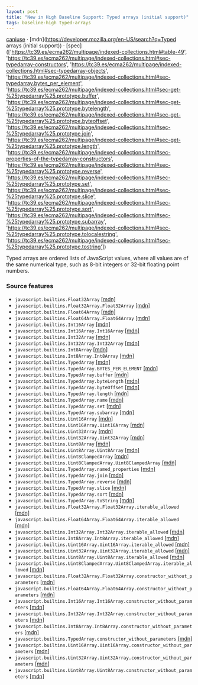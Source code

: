 ```yaml
---
layout: post
title: "New in High Baseline Support: Typed arrays (initial support)"
tags: baseline-high typed-arrays
---
```


[caniuse](https://caniuse.com/?search=typed-arrays) · [mdn](https://developer.mozilla.org/en-US/search?q=Typed arrays (initial support)) · [spec](['https://tc39.es/ecma262/multipage/indexed-collections.html#table-49', 'https://tc39.es/ecma262/multipage/indexed-collections.html#sec-typedarray-constructors', 'https://tc39.es/ecma262/multipage/indexed-collections.html#sec-typedarray-objects', 'https://tc39.es/ecma262/multipage/indexed-collections.html#sec-typedarray.bytes_per_element', 'https://tc39.es/ecma262/multipage/indexed-collections.html#sec-get-%25typedarray%25.prototype.buffer', 'https://tc39.es/ecma262/multipage/indexed-collections.html#sec-get-%25typedarray%25.prototype.bytelength', 'https://tc39.es/ecma262/multipage/indexed-collections.html#sec-get-%25typedarray%25.prototype.byteoffset', 'https://tc39.es/ecma262/multipage/indexed-collections.html#sec-%25typedarray%25.prototype.join', 'https://tc39.es/ecma262/multipage/indexed-collections.html#sec-get-%25typedarray%25.prototype.length', 'https://tc39.es/ecma262/multipage/indexed-collections.html#sec-properties-of-the-typedarray-constructors', 'https://tc39.es/ecma262/multipage/indexed-collections.html#sec-%25typedarray%25.prototype.reverse', 'https://tc39.es/ecma262/multipage/indexed-collections.html#sec-%25typedarray%25.prototype.set', 'https://tc39.es/ecma262/multipage/indexed-collections.html#sec-%25typedarray%25.prototype.slice', 'https://tc39.es/ecma262/multipage/indexed-collections.html#sec-%25typedarray%25.prototype.sort', 'https://tc39.es/ecma262/multipage/indexed-collections.html#sec-%25typedarray%25.prototype.subarray', 'https://tc39.es/ecma262/multipage/indexed-collections.html#sec-%25typedarray%25.prototype.tolocalestring', 'https://tc39.es/ecma262/multipage/indexed-collections.html#sec-%25typedarray%25.prototype.tostring'])

Typed arrays are ordered lists of JavaScript values, where all values are of the same numerical type, such as 8-bit integers or 32-bit floating point numbers.

### Source features

- ``javascript.builtins.Float32Array`` [[mdn]](https://developer.mozilla.org/en-US/search?q=javascript.builtins.Float32Array)
- ``javascript.builtins.Float32Array.Float32Array`` [[mdn]](https://developer.mozilla.org/en-US/search?q=javascript.builtins.Float32Array.Float32Array)
- ``javascript.builtins.Float64Array`` [[mdn]](https://developer.mozilla.org/en-US/search?q=javascript.builtins.Float64Array)
- ``javascript.builtins.Float64Array.Float64Array`` [[mdn]](https://developer.mozilla.org/en-US/search?q=javascript.builtins.Float64Array.Float64Array)
- ``javascript.builtins.Int16Array`` [[mdn]](https://developer.mozilla.org/en-US/search?q=javascript.builtins.Int16Array)
- ``javascript.builtins.Int16Array.Int16Array`` [[mdn]](https://developer.mozilla.org/en-US/search?q=javascript.builtins.Int16Array.Int16Array)
- ``javascript.builtins.Int32Array`` [[mdn]](https://developer.mozilla.org/en-US/search?q=javascript.builtins.Int32Array)
- ``javascript.builtins.Int32Array.Int32Array`` [[mdn]](https://developer.mozilla.org/en-US/search?q=javascript.builtins.Int32Array.Int32Array)
- ``javascript.builtins.Int8Array`` [[mdn]](https://developer.mozilla.org/en-US/search?q=javascript.builtins.Int8Array)
- ``javascript.builtins.Int8Array.Int8Array`` [[mdn]](https://developer.mozilla.org/en-US/search?q=javascript.builtins.Int8Array.Int8Array)
- ``javascript.builtins.TypedArray`` [[mdn]](https://developer.mozilla.org/en-US/search?q=javascript.builtins.TypedArray)
- ``javascript.builtins.TypedArray.BYTES_PER_ELEMENT`` [[mdn]](https://developer.mozilla.org/en-US/search?q=javascript.builtins.TypedArray.BYTES_PER_ELEMENT)
- ``javascript.builtins.TypedArray.buffer`` [[mdn]](https://developer.mozilla.org/en-US/search?q=javascript.builtins.TypedArray.buffer)
- ``javascript.builtins.TypedArray.byteLength`` [[mdn]](https://developer.mozilla.org/en-US/search?q=javascript.builtins.TypedArray.byteLength)
- ``javascript.builtins.TypedArray.byteOffset`` [[mdn]](https://developer.mozilla.org/en-US/search?q=javascript.builtins.TypedArray.byteOffset)
- ``javascript.builtins.TypedArray.length`` [[mdn]](https://developer.mozilla.org/en-US/search?q=javascript.builtins.TypedArray.length)
- ``javascript.builtins.TypedArray.name`` [[mdn]](https://developer.mozilla.org/en-US/search?q=javascript.builtins.TypedArray.name)
- ``javascript.builtins.TypedArray.set`` [[mdn]](https://developer.mozilla.org/en-US/search?q=javascript.builtins.TypedArray.set)
- ``javascript.builtins.TypedArray.subarray`` [[mdn]](https://developer.mozilla.org/en-US/search?q=javascript.builtins.TypedArray.subarray)
- ``javascript.builtins.Uint16Array`` [[mdn]](https://developer.mozilla.org/en-US/search?q=javascript.builtins.Uint16Array)
- ``javascript.builtins.Uint16Array.Uint16Array`` [[mdn]](https://developer.mozilla.org/en-US/search?q=javascript.builtins.Uint16Array.Uint16Array)
- ``javascript.builtins.Uint32Array`` [[mdn]](https://developer.mozilla.org/en-US/search?q=javascript.builtins.Uint32Array)
- ``javascript.builtins.Uint32Array.Uint32Array`` [[mdn]](https://developer.mozilla.org/en-US/search?q=javascript.builtins.Uint32Array.Uint32Array)
- ``javascript.builtins.Uint8Array`` [[mdn]](https://developer.mozilla.org/en-US/search?q=javascript.builtins.Uint8Array)
- ``javascript.builtins.Uint8Array.Uint8Array`` [[mdn]](https://developer.mozilla.org/en-US/search?q=javascript.builtins.Uint8Array.Uint8Array)
- ``javascript.builtins.Uint8ClampedArray`` [[mdn]](https://developer.mozilla.org/en-US/search?q=javascript.builtins.Uint8ClampedArray)
- ``javascript.builtins.Uint8ClampedArray.Uint8ClampedArray`` [[mdn]](https://developer.mozilla.org/en-US/search?q=javascript.builtins.Uint8ClampedArray.Uint8ClampedArray)
- ``javascript.builtins.TypedArray.named_properties`` [[mdn]](https://developer.mozilla.org/en-US/search?q=javascript.builtins.TypedArray.named_properties)
- ``javascript.builtins.TypedArray.join`` [[mdn]](https://developer.mozilla.org/en-US/search?q=javascript.builtins.TypedArray.join)
- ``javascript.builtins.TypedArray.reverse`` [[mdn]](https://developer.mozilla.org/en-US/search?q=javascript.builtins.TypedArray.reverse)
- ``javascript.builtins.TypedArray.slice`` [[mdn]](https://developer.mozilla.org/en-US/search?q=javascript.builtins.TypedArray.slice)
- ``javascript.builtins.TypedArray.sort`` [[mdn]](https://developer.mozilla.org/en-US/search?q=javascript.builtins.TypedArray.sort)
- ``javascript.builtins.TypedArray.toString`` [[mdn]](https://developer.mozilla.org/en-US/search?q=javascript.builtins.TypedArray.toString)
- ``javascript.builtins.Float32Array.Float32Array.iterable_allowed`` [[mdn]](https://developer.mozilla.org/en-US/search?q=javascript.builtins.Float32Array.Float32Array.iterable_allowed)
- ``javascript.builtins.Float64Array.Float64Array.iterable_allowed`` [[mdn]](https://developer.mozilla.org/en-US/search?q=javascript.builtins.Float64Array.Float64Array.iterable_allowed)
- ``javascript.builtins.Int32Array.Int32Array.iterable_allowed`` [[mdn]](https://developer.mozilla.org/en-US/search?q=javascript.builtins.Int32Array.Int32Array.iterable_allowed)
- ``javascript.builtins.Int8Array.Int8Array.iterable_allowed`` [[mdn]](https://developer.mozilla.org/en-US/search?q=javascript.builtins.Int8Array.Int8Array.iterable_allowed)
- ``javascript.builtins.Uint16Array.Uint16Array.iterable_allowed`` [[mdn]](https://developer.mozilla.org/en-US/search?q=javascript.builtins.Uint16Array.Uint16Array.iterable_allowed)
- ``javascript.builtins.Uint32Array.Uint32Array.iterable_allowed`` [[mdn]](https://developer.mozilla.org/en-US/search?q=javascript.builtins.Uint32Array.Uint32Array.iterable_allowed)
- ``javascript.builtins.Uint8Array.Uint8Array.iterable_allowed`` [[mdn]](https://developer.mozilla.org/en-US/search?q=javascript.builtins.Uint8Array.Uint8Array.iterable_allowed)
- ``javascript.builtins.Uint8ClampedArray.Uint8ClampedArray.iterable_allowed`` [[mdn]](https://developer.mozilla.org/en-US/search?q=javascript.builtins.Uint8ClampedArray.Uint8ClampedArray.iterable_allowed)
- ``javascript.builtins.Float32Array.Float32Array.constructor_without_parameters`` [[mdn]](https://developer.mozilla.org/en-US/search?q=javascript.builtins.Float32Array.Float32Array.constructor_without_parameters)
- ``javascript.builtins.Float64Array.Float64Array.constructor_without_parameters`` [[mdn]](https://developer.mozilla.org/en-US/search?q=javascript.builtins.Float64Array.Float64Array.constructor_without_parameters)
- ``javascript.builtins.Int16Array.Int16Array.constructor_without_parameters`` [[mdn]](https://developer.mozilla.org/en-US/search?q=javascript.builtins.Int16Array.Int16Array.constructor_without_parameters)
- ``javascript.builtins.Int32Array.Int32Array.constructor_without_parameters`` [[mdn]](https://developer.mozilla.org/en-US/search?q=javascript.builtins.Int32Array.Int32Array.constructor_without_parameters)
- ``javascript.builtins.Int8Array.Int8Array.constructor_without_parameters`` [[mdn]](https://developer.mozilla.org/en-US/search?q=javascript.builtins.Int8Array.Int8Array.constructor_without_parameters)
- ``javascript.builtins.TypedArray.constructor_without_parameters`` [[mdn]](https://developer.mozilla.org/en-US/search?q=javascript.builtins.TypedArray.constructor_without_parameters)
- ``javascript.builtins.Uint16Array.Uint16Array.constructor_without_parameters`` [[mdn]](https://developer.mozilla.org/en-US/search?q=javascript.builtins.Uint16Array.Uint16Array.constructor_without_parameters)
- ``javascript.builtins.Uint32Array.Uint32Array.constructor_without_parameters`` [[mdn]](https://developer.mozilla.org/en-US/search?q=javascript.builtins.Uint32Array.Uint32Array.constructor_without_parameters)
- ``javascript.builtins.Uint8Array.Uint8Array.constructor_without_parameters`` [[mdn]](https://developer.mozilla.org/en-US/search?q=javascript.builtins.Uint8Array.Uint8Array.constructor_without_parameters)
